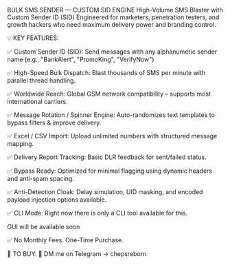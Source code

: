 BULK SMS SENDER — CUSTOM SID ENGINE
High-Volume SMS Blaster with Custom Sender ID (SID)
Engineered for marketers, penetration testers, and growth hackers who need maximum delivery power and branding control.

💡 KEY FEATURES:

✅ Custom Sender ID (SID):
Send messages with any alphanumeric sender name (e.g., "BankAlert", "PromoKing", "VerifyNow")

✅ High-Speed Bulk Dispatch:
Blast thousands of SMS per minute with parallel thread handling.

✅ Worldwide Reach:
Global GSM network compatibility – supports most international carriers.

✅ Message Rotation / Spinner Engine:
Auto-randomizes text templates to bypass filters & improve delivery.

✅ Excel / CSV Import:
Upload unlimited numbers with structured message mapping.

✅ Delivery Report Tracking:
Basic DLR feedback for sent/failed status.

✅ Bypass Ready:
Optimized for minimal flagging using dynamic headers and anti-spam spacing.

✅ Anti-Detection Cloak:
Delay simulation, UID masking, and encoded payload injection options available.

✅ CLI Mode:
Right now there is only a CLI tool available for this. 

GUI will be available soon


✅ No Monthly Fees. One-Time Purchase.

📲 TO BUY:
💬 DM me on Telegram → chepsreborn
